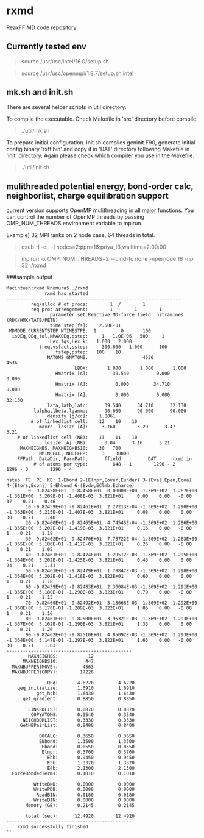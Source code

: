 # rxmd
ReaxFF MD code repository 

## Currently tested env
> source /usr/usc/intel/16.0/setup.sh

> source /usr/usc/openmpi/1.8.7/setup.sh.intel

## mk.sh and init.sh
There are several helper scripts in util directory. 

To compile the executable. Check Makefile in 'src' directory before compile. 
> ./util/mk.sh 

To prepare initial configuration. init.sh compiles geninit.F90, generate initial config binary 'rxff.bin' and copy it in 'DAT' directory following Makefile in 'init' directory. Again please check which compiler you use in the Makefile. 
> ./util/init.sh

## mulithreaded potential energy, bond-order calc, neighborlist, charge equilibration support
current version supports OpenMP mulithreading in all major functions. You can control the number of OpenMP threads by passing OMP_NUM_THREADS environment variable to mpirun.

Example) 32 MPI ranks on 2 node case, 64 threads in total. 

> qsub -I -d . -l nodes=2:ppn=16:priya_IB,walltime=2:00:00

> mpirun -x OMP_NUM_THREADS=2 --bind-to none -npernode 16 -np 32 ./rxmd

###sample output
```
Macintosh:rxmd knomura$ ./rxmd 
              rxmd has started
----------------------------------------------------------------
         req/alloc # of procs:        1  /        1
         req proc arrengement:        1        1        1
                parameter set:Reactive MD-force field: nitramines (RDX/HMX/TATB/PETN)               
                time step[fs]:    2.50E-01
 MDMODE CURRENTSTEP NTIMESTPE:  1         0       100
  isQEq,QEq_tol,NMAXQEq,qstep:     1   1.0E-06   500     1
                Lex_fqs,Lex_k:   1.000   2.000
            treq,vsfact,sstep:     300.000   1.000      100
                  fstep,pstep:   100    10
               NATOMS GNATOMS:                    4536                    4536
                         LBOX:       1.000       1.000       1.000
                  Hmatrix [A]:         39.540          0.000          0.000
                  Hmatrix [A]:          0.000         34.710          0.000
                  Hmatrix [A]:          0.000          0.000         32.130
               lata,latb,latc:      39.540      34.710      32.130
          lalpha,lbeta,lgamma:      90.000      90.000      90.000
               density [g/cc]:    1.8061
         # of linkedlist cell:    12    10    10
            maxrc, lcsize [A]:     3.160        3.29      3.47      3.21
    # of linkedlist cell (NB):    13    11    10
              lcsize [A] (NB):      3.04      3.16      3.21
     MAXNEIGHBS, MAXNEIGHBS10:    30   700
            NMINCELL, NBUFFER:     3    30000
    FFPath, DataDir, ParmPath:      ffield          DAT      rxmd.in
          # of atoms per type:         648 - 1        1296 - 2        1296 - 3        1296 - 4
----------------------------------------------------------------
nstep  TE  PE  KE: 1-Ebond 2-(Elnpr,Eover,Eunder) 3-(Eval,Epen,Ecoa) 4-(Etors,Econj) 5-Ehbond 6-(Evdw,EClmb,Echarge)
        0 -9.82458E+01 -9.82458E+01  0.00000E+00 -1.369E+02  1.287E+00 -1.361E+00  5.209E-01 -1.408E-03  3.821E+01     0.00    0.00   -0.00  37    0.21    0.46
       10 -9.82459E+01 -9.82461E+01  2.27213E-04 -1.369E+02  1.290E+00 -1.363E+00  5.215E-01 -1.407E-03  3.821E+01     0.08    0.00    0.00  30    0.21    1.40
       20 -9.82460E+01 -9.82465E+01  4.74545E-04 -1.369E+02  1.286E+00 -1.365E+00  5.202E-01 -1.419E-03  3.821E+01     0.16    0.00   -0.00   1    0.21    1.19
       30 -9.82462E+01 -9.82470E+01  7.78722E-04 -1.369E+02  1.283E+00 -1.365E+00  5.186E-01 -1.417E-03  3.821E+01     0.26    0.00   -0.00   1    0.21    1.05
       40 -9.82461E+01 -9.82474E+01  1.29512E-03 -1.369E+02  1.295E+00 -1.364E+00  5.202E-01 -1.425E-03  3.821E+01     0.43    0.00    0.00  24    0.21    1.31
       50 -9.82461E+01 -9.82479E+01  1.78842E-03 -1.369E+02  1.298E+00 -1.364E+00  5.202E-01 -1.418E-03  3.822E+01     0.60    0.00    0.00   1    0.21    1.18
       60 -9.82459E+01 -9.82483E+01  2.36084E-03 -1.369E+02  1.291E+00 -1.365E+00  5.180E-01 -1.290E-03  3.823E+01     0.79    0.00   -0.00   1    0.21    1.13
       70 -9.82460E+01 -9.82492E+01  3.13668E-03 -1.369E+02  1.292E+00 -1.368E+00  5.176E-01 -1.289E-03  3.822E+01     1.05    0.00   -0.00   1    0.21    1.16
       80 -9.82461E+01 -9.82500E+01  3.95321E-03 -1.369E+02  1.293E+00 -1.367E+00  5.162E-01 -1.290E-03  3.821E+01     1.33    0.00    0.00   1    0.21    1.26
       90 -9.82462E+01 -9.82510E+01  4.85092E-03 -1.369E+02  1.293E+00 -1.364E+00  5.147E-01 -1.297E-03  3.822E+01     1.63    0.00   -0.00  30    0.21    1.63
----------------------------------------------
        MAXNEIGHBS:           12
      MAXNEIGHBS10:          447
  MAXNBUFFER(MOVE):         4563
  MAXNBUFFER(COPY):        17226

               QEq:       4.6220         4.6220
    qeq_initialize:       1.6910         1.6910
           get_hsh:       1.6430         1.6430
      get_gradient:       0.8850         0.8850

        LINKEDLIST:       0.0870         0.0870
         COPYATOMS:       0.3540         0.3540
      NEIGHBORLIST:       0.3330         0.3330
     GetNBPairList:       0.8400         0.8400

            BOCALC:       0.3650         0.3650
            ENbond:       1.3500         1.3500
             Ebond:       0.0550         0.0550
             Elnpr:       0.3700         0.3700
               Ehb:       0.9450         0.9450
               E3b:       1.3320         1.3320
               E4b:       2.1300         2.1300
  ForceBondedTerms:       0.1010         0.1010

          WriteBND:       0.0000         0.0000
          WritePDB:       0.0000         0.0000
           ReadBIN:       0.0180         0.0180
          WriteBIN:       0.0000         0.0000
       Memory (GB):       0.2145         0.2145

       total (sec):      12.4920        12.4920
----------------------------------------------
    rxmd successfully finished
'''
